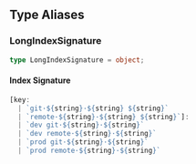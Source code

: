 ## Type Aliases

### LongIndexSignature

```ts
type LongIndexSignature = object;
```

#### Index Signature

```ts
[key: 
  | `git·${string}·${string} ${string}`
  | `remote·${string}·${string} ${string}`]: 
  | `dev git·${string}·${string}`
  | `dev remote·${string}·${string}`
  | `prod git·${string}·${string}`
  | `prod remote·${string}·${string}`
```
